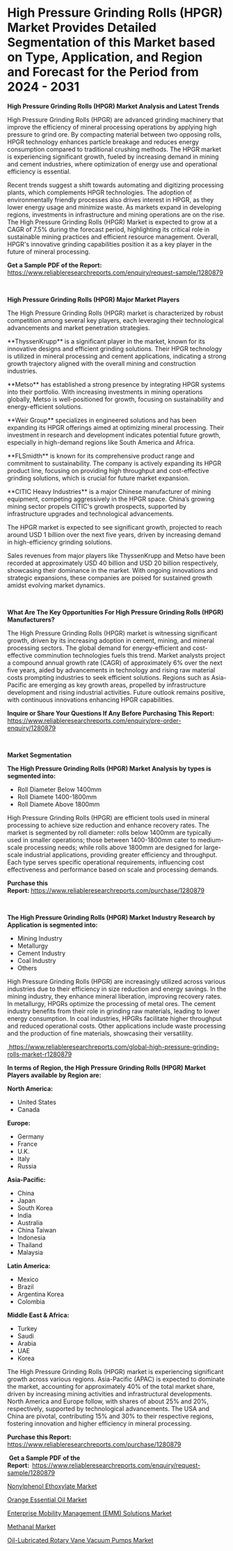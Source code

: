 <p><h1>High Pressure Grinding Rolls (HPGR) Market Provides Detailed Segmentation of this Market based on Type, Application, and Region and Forecast for the Period from 2024 - 2031</h1></p><p><strong>High Pressure Grinding Rolls (HPGR) Market Analysis and Latest Trends</strong></p>
<p><p>High Pressure Grinding Rolls (HPGR) are advanced grinding machinery that improve the efficiency of mineral processing operations by applying high pressure to grind ore. By compacting material between two opposing rolls, HPGR technology enhances particle breakage and reduces energy consumption compared to traditional crushing methods. The HPGR market is experiencing significant growth, fueled by increasing demand in mining and cement industries, where optimization of energy use and operational efficiency is essential.</p><p>Recent trends suggest a shift towards automating and digitizing processing plants, which complements HPGR technologies. The adoption of environmentally friendly processes also drives interest in HPGR, as they lower energy usage and minimize waste. As markets expand in developing regions, investments in infrastructure and mining operations are on the rise. The High Pressure Grinding Rolls (HPGR) Market is expected to grow at a CAGR of 7.5% during the forecast period, highlighting its critical role in sustainable mining practices and efficient resource management. Overall, HPGR's innovative grinding capabilities position it as a key player in the future of mineral processing.</p></p>
<p><strong>Get a Sample PDF of the Report:&nbsp;</strong> <a href="https://www.reliableresearchreports.com/enquiry/request-sample/1280879?utm_campaign=34&utm_medium=2&utm_source=Github&utm_content=ia&utm_term=10122024&utm_id=high-pressure-grinding-rolls-hpgr">https://www.reliableresearchreports.com/enquiry/request-sample/1280879</a></p>
<p>&nbsp;</p>
<p><strong>High Pressure Grinding Rolls (HPGR) Major Market Players</strong></p>
<p><p>The High Pressure Grinding Rolls (HPGR) market is characterized by robust competition among several key players, each leveraging their technological advancements and market penetration strategies. </p><p>**ThyssenKrupp** is a significant player in the market, known for its innovative designs and efficient grinding solutions. Their HPGR technology is utilized in mineral processing and cement applications, indicating a strong growth trajectory aligned with the overall mining and construction industries.</p><p>**Metso** has established a strong presence by integrating HPGR systems into their portfolio. With increasing investments in mining operations globally, Metso is well-positioned for growth, focusing on sustainability and energy-efficient solutions. </p><p>**Weir Group** specializes in engineered solutions and has been expanding its HPGR offerings aimed at optimizing mineral processing. Their investment in research and development indicates potential future growth, especially in high-demand regions like South America and Africa.</p><p>**FLSmidth** is known for its comprehensive product range and commitment to sustainability. The company is actively expanding its HPGR product line, focusing on providing high throughput and cost-effective grinding solutions, which is crucial for future market expansion.</p><p>**CITIC Heavy Industries** is a major Chinese manufacturer of mining equipment, competing aggressively in the HPGR space. China’s growing mining sector propels CITIC's growth prospects, supported by infrastructure upgrades and technological advancements.</p><p>The HPGR market is expected to see significant growth, projected to reach around USD 1 billion over the next five years, driven by increasing demand in high-efficiency grinding solutions. </p><p>Sales revenues from major players like ThyssenKrupp and Metso have been recorded at approximately USD 40 billion and USD 20 billion respectively, showcasing their dominance in the market. With ongoing innovations and strategic expansions, these companies are poised for sustained growth amidst evolving market dynamics.</p></p>
<p>&nbsp;</p>
<p><strong>What Are The Key Opportunities For High Pressure Grinding Rolls (HPGR) Manufacturers?</strong></p>
<p><p>The High Pressure Grinding Rolls (HPGR) market is witnessing significant growth, driven by its increasing adoption in cement, mining, and mineral processing sectors. The global demand for energy-efficient and cost-effective comminution technologies fuels this trend. Market analysts project a compound annual growth rate (CAGR) of approximately 6% over the next five years, aided by advancements in technology and rising raw material costs prompting industries to seek efficient solutions. Regions such as Asia-Pacific are emerging as key growth areas, propelled by infrastructure development and rising industrial activities. Future outlook remains positive, with continuous innovations enhancing HPGR capabilities.</p></p>
<p><strong>Inquire or Share Your Questions If Any Before Purchasing This Report:</strong> <a href="https://www.reliableresearchreports.com/enquiry/pre-order-enquiry/1280879?utm_campaign=34&utm_medium=2&utm_source=Github&utm_content=ia&utm_term=10122024&utm_id=high-pressure-grinding-rolls-hpgr">https://www.reliableresearchreports.com/enquiry/pre-order-enquiry/1280879</a></p>
<p>&nbsp;</p>
<p><strong>Market Segmentation</strong></p>
<p><strong>The High Pressure Grinding Rolls (HPGR) Market Analysis by types is segmented into:</strong></p>
<p><ul><li>Roll Diameter Below 1400mm</li><li>Roll Diamete 1400-1800mm</li><li>Roll Diamete Above 1800mm</li></ul></p>
<p><p>High Pressure Grinding Rolls (HPGR) are efficient tools used in mineral processing to achieve size reduction and enhance recovery rates. The market is segmented by roll diameter: rolls below 1400mm are typically used in smaller operations; those between 1400-1800mm cater to medium-scale processing needs; while rolls above 1800mm are designed for large-scale industrial applications, providing greater efficiency and throughput. Each type serves specific operational requirements, influencing cost effectiveness and performance based on scale and processing demands.</p></p>
<p><strong>Purchase this Report:&nbsp;</strong><a href="https://www.reliableresearchreports.com/purchase/1280879?utm_campaign=34&utm_medium=2&utm_source=Github&utm_content=ia&utm_term=10122024&utm_id=high-pressure-grinding-rolls-hpgr">https://www.reliableresearchreports.com/purchase/1280879</a></p>
<p>&nbsp;</p>
<p><strong>The High Pressure Grinding Rolls (HPGR) Market Industry Research by Application is segmented into:</strong></p>
<p><ul><li>Mining Industry</li><li>Metallurgy</li><li>Cement Industry</li><li>Coal Industry</li><li>Others</li></ul></p>
<p><p>High Pressure Grinding Rolls (HPGR) are increasingly utilized across various industries due to their efficiency in size reduction and energy savings. In the mining industry, they enhance mineral liberation, improving recovery rates. In metallurgy, HPGRs optimize the processing of metal ores. The cement industry benefits from their role in grinding raw materials, leading to lower energy consumption. In coal industries, HPGRs facilitate higher throughput and reduced operational costs. Other applications include waste processing and the production of fine materials, showcasing their versatility.</p></p>
<p><a href="https://www.reliableresearchreports.com/global-high-pressure-grinding-rolls-market-r1280879?utm_campaign=34&utm_medium=2&utm_source=Github&utm_content=ia&utm_term=10122024&utm_id=high-pressure-grinding-rolls-hpgr">&nbsp;https://www.reliableresearchreports.com/global-high-pressure-grinding-rolls-market-r1280879</a></p>
<p><strong>In terms of Region, the High Pressure Grinding Rolls (HPGR) Market Players available by Region are:</strong></p>
<p>
    <p> <strong> North America: </strong>
        <ul>
            <li>United States</li>
            <li>Canada</li>
        </ul>
        </p> 
    <p> <strong> Europe: </strong>
        <ul>
            <li>Germany</li>
            <li>France</li>
            <li>U.K.</li>
            <li>Italy</li>
            <li>Russia</li>
        </ul>
        </p> 
    <p> <strong> Asia-Pacific: </strong>
        <ul>
            <li>China</li>
            <li>Japan</li>
            <li>South Korea</li>
            <li>India</li>
            <li>Australia</li>
            <li>China Taiwan</li>
            <li>Indonesia</li>
            <li>Thailand</li>
            <li>Malaysia</li>
        </ul>
        </p> 
    <p> <strong> Latin America: </strong>
        <ul>
            <li>Mexico</li>
            <li>Brazil</li>
            <li>Argentina Korea</li>
            <li>Colombia</li>
        </ul>
        </p> 
    <p> <strong> Middle East & Africa: </strong>
        <ul>
            <li>Turkey</li>
            <li>Saudi</li>
            <li>Arabia</li>
            <li>UAE</li>
            <li>Korea</li>
        </ul>
    </p>
    </p>
<p><p>The High Pressure Grinding Rolls (HPGR) market is experiencing significant growth across various regions. Asia-Pacific (APAC) is expected to dominate the market, accounting for approximately 40% of the total market share, driven by increasing mining activities and infrastructural developments. North America and Europe follow, with shares of about 25% and 20%, respectively, supported by technological advancements. The USA and China are pivotal, contributing 15% and 30% to their respective regions, fostering innovation and higher efficiency in mineral processing.</p></p>
<p><strong>Purchase this Report: </strong><a href="https://www.reliableresearchreports.com/purchase/1280879?utm_campaign=34&utm_medium=2&utm_source=Github&utm_content=ia&utm_term=10122024&utm_id=high-pressure-grinding-rolls-hpgr">https://www.reliableresearchreports.com/purchase/1280879</a></p>
<p>&nbsp;<strong>Get a Sample PDF of the Report:&nbsp;&nbsp;</strong><a href="https://www.reliableresearchreports.com/enquiry/request-sample/1280879?utm_campaign=34&utm_medium=2&utm_source=Github&utm_content=ia&utm_term=10122024&utm_id=high-pressure-grinding-rolls-hpgr">https://www.reliableresearchreports.com/enquiry/request-sample/1280879</a></p>
<p><strong></strong></p>
<p><p><a href="https://www.linkedin.com/pulse/nonylphenol-ethoxylate-market-trends-analysis-2024-2031-size-share-b6vif?utm_campaign=34&utm_medium=2&utm_source=Github&utm_content=ia&utm_term=10122024&utm_id=high-pressure-grinding-rolls-hpgr">Nonylphenol Ethoxylate Market</a></p><p><a href="https://www.linkedin.com/pulse/orange-essential-oil-market-revolution-driving-factors-forecasted-woeqf?utm_campaign=34&utm_medium=2&utm_source=Github&utm_content=ia&utm_term=10122024&utm_id=high-pressure-grinding-rolls-hpgr">Orange Essential Oil Market</a></p><p><a href="https://github.com/HobertDavis43/Market-Research-Report-List-1/blob/main/enterprise-mobility-management-emm-solutions-market.md?utm_campaign=34&utm_medium=2&utm_source=Github&utm_content=ia&utm_term=10122024&utm_id=high-pressure-grinding-rolls-hpgr">Enterprise Mobility Management (EMM) Solutions Market</a></p><p><a href="https://www.linkedin.com/pulse/methanal-market-sizeshare-recent-development-sales-pricesforecasted-0mgaf?utm_campaign=34&utm_medium=2&utm_source=Github&utm_content=ia&utm_term=10122024&utm_id=high-pressure-grinding-rolls-hpgr">Methanal Market</a></p><p><a href="https://github.com/AshikRahman991/Market-Research-Report-List-1/blob/main/oil-lubricated-rotary-vane-vacuum-pumps-market.md?utm_campaign=34&utm_medium=2&utm_source=Github&utm_content=ia&utm_term=10122024&utm_id=high-pressure-grinding-rolls-hpgr">Oil-Lubricated Rotary Vane Vacuum Pumps Market</a></p></p>